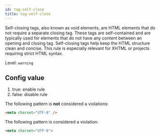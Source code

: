 ```yaml
---
id: tag-self-close
title: tag-self-close
---
```


Self-closing tags, also known as void elements, are HTML elements that do not require a separate closing tag. These tags are self-contained and are typically used for elements that do not have any content between an opening and closing tag. Self-closing tags help keep the HTML structure clean and concise. This rule is especially relevant for XHTML or projects requiring strict HTML syntax.

Level: `warning`

## Config value

1. true: enable rule
2. false: disable rule

The following pattern is **not** considered a violations:

<!-- prettier-ignore -->
```html
<meta charset="UTF-8" />
```

The following pattern is considered a violation:

<!-- prettier-ignore -->
```html
<meta charset="UTF-8">
```
